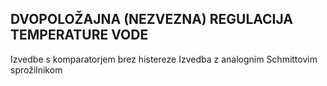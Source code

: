 DVOPOLOŽAJNA (NEZVEZNA) REGULACIJA TEMPERATURE VODE 
--------------------------------------------------------------------------------
Izvedbe s komparatorjem brez histereze 
Izvedba z analognim Schmittovim sprožilnikom 

